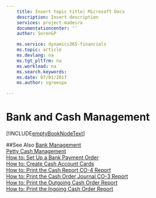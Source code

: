 ```yaml
---
    title: Insert topic title| Microsoft Docs
    description: Insert description
    services: project-madeira
    documentationcenter: ''
    author: SorenGP

    ms.service: dynamics365-financials
    ms.topic: article
    ms.devlang: na
    ms.tgt_pltfrm: na
    ms.workload: na
    ms.search.keywords:
    ms.date: 07/01/2017
    ms.author: sgroespe

---
```

# Bank and Cash Management
[!INCLUDE[emptyBookNodeText](../../includes/emptybooknodetext_md.md)]

##See Also
[Bank Management](bank-management.md)  
[Petty Cash Management](petty-cash-management.md)  
[How to: Set Up a Bank Payment Order](how-to-set-up-a-bank-payment-order.md)  
[How to: Create Cash Account Cards](how-to-create-cash-account-cards.md)  
[How to: Print the Cash Report CO-4 Report](how-to-print-the-cash-report-co-4-report.md)  
[How to: Print the Cash Order Journal CO-3 Report](how-to-print-the-cash-order-journal-co-3-report.md)  
[How to: Print the Outgoing Cash Order Report](how-to-print-the-outgoing-cash-order-report.md)  
[How to: Print the Ingoing Cash Order Report](how-to-print-the-ingoing-cash-order-report.md)
